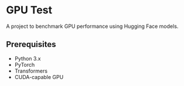 # GPU Test

A project to benchmark GPU performance using Hugging Face models.

## Prerequisites
- Python 3.x
- PyTorch
- Transformers
- CUDA-capable GPU